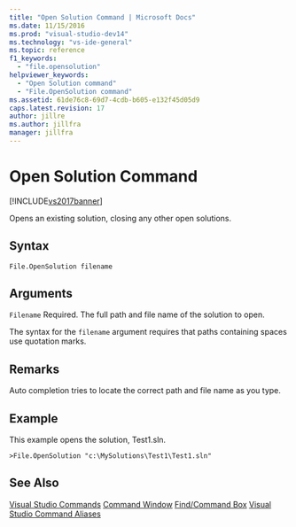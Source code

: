 ```yaml
---
title: "Open Solution Command | Microsoft Docs"
ms.date: 11/15/2016
ms.prod: "visual-studio-dev14"
ms.technology: "vs-ide-general"
ms.topic: reference
f1_keywords:
  - "file.opensolution"
helpviewer_keywords:
  - "Open Solution command"
  - "File.OpenSolution command"
ms.assetid: 61de76c8-69d7-4cdb-b605-e132f45d05d9
caps.latest.revision: 17
author: jillre
ms.author: jillfra
manager: jillfra
---
```

# Open Solution Command
[!INCLUDE[vs2017banner](../../includes/vs2017banner.md)]

Opens an existing solution, closing any other open solutions.

## Syntax

```
File.OpenSolution filename
```

## Arguments
 `Filename`
 Required. The full path and file name of the solution to open.

 The syntax for the `filename` argument requires that paths containing spaces use quotation marks.

## Remarks
 Auto completion tries to locate the correct path and file name as you type.

## Example
 This example opens the solution, Test1.sln.

```
>File.OpenSolution "c:\MySolutions\Test1\Test1.sln"
```

## See Also
 [Visual Studio Commands](../../ide/reference/visual-studio-commands.md)
 [Command Window](../../ide/reference/command-window.md)
 [Find/Command Box](../../ide/find-command-box.md)
 [Visual Studio Command Aliases](../../ide/reference/visual-studio-command-aliases.md)
